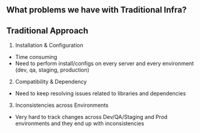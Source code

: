 ## What problems we have with Traditional Infra?
## Traditional Approach

1. Installation & Configuration
- Time consuming
- Need to perform install/configs on every server and every environment (dev, qa, staging, production)
2. Compatibility & Dependency
- Need to keep resolving issues related to libraries and
dependencies
3. Inconsistencies across Environments
- Very hard to track changes across Dev/QA/Staging and Prod environments and they end up with inconsistencies
